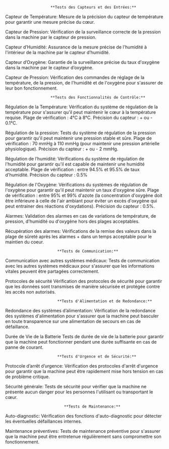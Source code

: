                         **Tests des Capteurs et des Entrées:**

Capteur de Température:
Mesure de la précision du capteur de température pour garantir une mesure précise du cœur.

Capteur de Pression:
Vérification de la surveillance correcte de la pression dans la machine par le capteur de pression.

Capteur d’Humidité:
Assurance de la mesure précise de l'humidité à l'intérieur de la machine par le capteur d’humidité.

Capteur d’Oxygène:
Garantie de la surveillance précise du taux d'oxygène dans la machine par le capteur d’oxygène.

Capteur de Pression:
Vérification des commandes de réglage de la température, de la pression, de l'humidité et de l'oxygène pour s'assurer de leur bon fonctionnement.

                        **Tests des Fonctionnalités de Contrôle:**

Régulation de la Température:
Vérification du système de régulation de la température pour s'assurer qu'il peut maintenir le cœur à la température requise. Plage de vérification : 4°C à 8°C. Précision du capteur : + ou - 0.1°C.

Régulation de la pression: 
Tests du système de régulation de la pression pour garantir qu'il peut maintenir une pression stable et sûre. Plage de vérification : 70 mmHg à 110 mmHg (pour maintenir une pression artérielle physiologique). Précision du capteur : + ou - 2 mmHg.

Régulation de l’humidité: 
Vérifications du système de régulation de l'humidité pour garantir qu'il est capable de maintenir une humidité acceptable. Plage de vérification : entre 94.5% et 95.5% de taux d'humidité. Précision du capteur : 0.5%

Régulation de l'Oxygène:
Vérifications du systèmes de régulation de l'oxygène pour garantir qu'il peut maintenir un taux d'oxygène sûre. Plage de vérification : entre 95% et 99% d'azote (la concentration d'oxygène doit être inférieure à celle de l'air ambiant pour éviter un excès d'oxygène qui peut entrainer des réactions d'oxydations). Précision du capteur : 0.5%.

Alarmes: 
Validation des alarmes en cas de variations de température, de pression, d'humidité ou d'oxygène hors des plages acceptables.

Récupération des alarmes: 
Vérifications de la remise des valeurs dans la plage de sûreté après les alarmes + dans un temps acceptable pour le maintien du coeur.

                           **Tests de Communication:**
Communication avec autres systèmes médicaux:
Tests de communication avec les autres systèmes médicaux pour s'assurer que les informations vitales peuvent être partagées correctement.

Protocoles de sécurité
Vérification des protocoles de sécurité pour garantir que les données sont transmises de manière sécurisée et protégée contre les accès non autorisés.

                           **Tests d'Alimentation et de Redondance:**
Redondance des systèmes d’alimentation: 
Vérification de la redondance des systèmes d'alimentation pour s'assurer que la machine peut basculer en toute transparence sur une alimentation de secours en cas de défaillance.

Durée de Vie de la Batterie
Tests de durée de vie de la batterie pour garantir que la machine peut fonctionner pendant une durée suffisante en cas de panne de courant.

                           **Tests d'Urgence et de Sécurité:**
Protocole d’arrêt d’urgence:
Vérification des protocoles d'arrêt d'urgence pour garantir que la machine peut être rapidement mise hors tension en cas de problème critique.

Sécurité générale: 
Tests de sécurité pour vérifier que la machine ne présente aucun danger pour les personnes l'utilisant ou transportant le cœur.

                              **Tests de Maintenance:**
Auto-diagnostic:
Vérification des fonctions d'auto-diagnostic pour détecter les éventuelles défaillances internes.

Maintenance préventives:
Tests de maintenance préventive pour s'assurer que la machine peut être entretenue régulièrement sans compromettre son fonctionnement.
